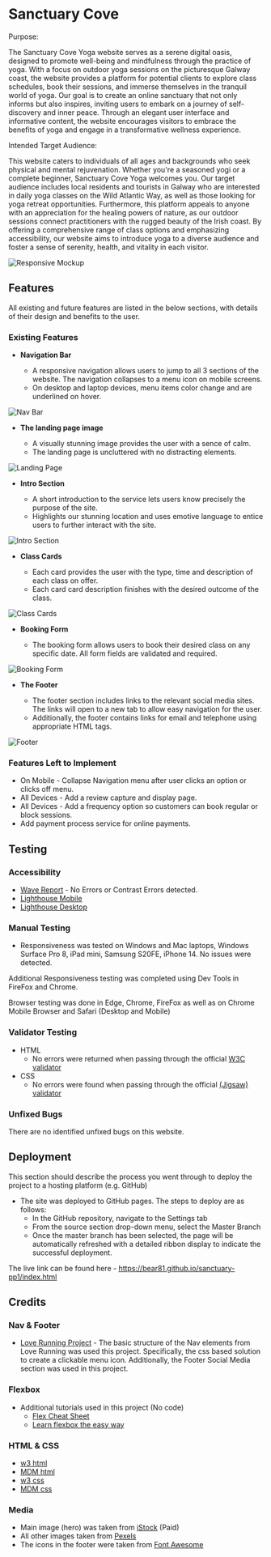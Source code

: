 # Sanctuary Cove

Purpose:

The Sanctuary Cove Yoga website serves as a serene digital oasis, designed to promote well-being and mindfulness through the practice of yoga. With a focus on outdoor yoga sessions on the picturesque Galway coast, the website provides a platform for potential clients to explore class schedules, book their sessions, and immerse themselves in the tranquil world of yoga. Our goal is to create an online sanctuary that not only informs but also inspires, inviting users to embark on a journey of self-discovery and inner peace. Through an elegant user interface and informative content, the website encourages visitors to embrace the benefits of yoga and engage in a transformative wellness experience.

Intended Target Audience:

This website caters to individuals of all ages and backgrounds who seek physical and mental rejuvenation. Whether you're a seasoned yogi or a complete beginner, Sanctuary Cove Yoga welcomes you. Our target audience includes local residents and tourists in Galway who are interested in daily yoga classes on the Wild Atlantic Way, as well as those looking for yoga retreat opportunities. Furthermore, this platform appeals to anyone with an appreciation for the healing powers of nature, as our outdoor sessions connect practitioners with the rugged beauty of the Irish coast. By offering a comprehensive range of class options and emphasizing accessibility, our website aims to introduce yoga to a diverse audience and foster a sense of serenity, health, and vitality in each visitor.

![Responsive Mockup](https://github.com/Bear81/sanctuary-pp1/blob/main/documentation-images/amiresponsive_transparent.png)

## Features

All existing and future features are listed in the below sections, with details of their design and benefits to the user.

### Existing Features

- __Navigation Bar__

  - A responsive navigation allows users to jump to all 3 sections of the website. The navigation collapses to a menu icon on mobile screens.
  - On desktop and laptop devices, menu items color change and are underlined on hover.

![Nav Bar](https://github.com/Bear81/sanctuary-pp1/blob/main/documentation-images/nav-bar-ss.png)

- __The landing page image__

  - A visually stunning image provides the user with a sence of calm.
  - The landing page is uncluttered with no distracting elements.

![Landing Page](https://github.com/Bear81/sanctuary-pp1/blob/main/documentation-images/landing_ss.png)

- __Intro Section__

  - A short introduction to the service lets users know precisely the purpose of the site.
  - Highlights our stunning location and uses emotive language to entice users to further interact with the site.

![Intro Section](https://github.com/Bear81/sanctuary-pp1/blob/main/documentation-images/landing_ss.png)

- __Class Cards__

  - Each card provides the user with the type, time and description of each class on offer.
  - Each card card description finishes with the desired outcome of the class.

![Class Cards](https://github.com/Bear81/sanctuary-pp1/blob/main/documentation-images/class_cards_ss.png)

- __Booking Form__

  - The booking form allows users to book their desired class on any specific date. All form fields are validated and required.  

![Booking Form](https://github.com/Bear81/sanctuary-pp1/blob/main/documentation-images/booking_form_ss.png)

- __The Footer__

  - The footer section includes links to the relevant social media sites. The links will open to a new tab to allow easy navigation for the user.
  - Additionally, the footer contains links for email and telephone using appropriate HTML tags.

![Footer](https://github.com/Bear81/sanctuary-pp1/blob/main/documentation-images/footer_ss.png)

### Features Left to Implement

- On Mobile - Collapse Navigation menu after user clicks an option or clicks off menu.
- All Devices - Add a review capture and display page.
- All Devices - Add a frequency option so customers can book regular or block sessions.
- Add payment process service for online payments.

## Testing

### Accessibility

- [Wave Report](https://wave.webaim.org/report#/https%3A%2F%2Fbear81.github.io%2Fsanctuary-pp1%2Findex.html) - No Errors or Contrast Errors detected.
- [Lighthouse Mobile](https://github.com/Bear81/sanctuary-pp1/blob/main/documentation-images/lighthouse_mobile.png)
- [Lighthouse Desktop](https://github.com/Bear81/sanctuary-pp1/blob/main/documentation-images/lighthouse_desktop.png)

### Manual Testing

- Responsiveness was tested on Windows and Mac laptops, Windows Surface Pro 8, iPad mini, Samsung S20FE, iPhone 14. No issues were detected.

Additional Responsiveness testing was completed using Dev Tools in FireFox and Chrome.

Browser testing was done in Edge, Chrome, FireFox as well as on Chrome Mobile Browser and Safari (Desktop and Mobile)

### Validator Testing

- HTML
  - No errors were returned when passing through the official [W3C validator](https://validator.w3.org/nu/?doc=https%3A%2F%2Fcode-institute-org.github.io%2Flove-running-2.0%2Findex.html)
- CSS
  - No errors were found when passing through the official [(Jigsaw) validator](https://jigsaw.w3.org/css-validator/validator?uri=https%3A%2F%2Fvalidator.w3.org%2Fnu%2F%3Fdoc%3Dhttps%253A%252F%252Fcode-institute-org.github.io%252Flove-running-2.0%252Findex.html&profile=css3svg&usermedium=all&warning=1&vextwarning=&lang=en#css)

### Unfixed Bugs

There are no identified unfixed bugs on this website.

## Deployment

This section should describe the process you went through to deploy the project to a hosting platform (e.g. GitHub)

- The site was deployed to GitHub pages. The steps to deploy are as follows:
  - In the GitHub repository, navigate to the Settings tab
  - From the source section drop-down menu, select the Master Branch
  - Once the master branch has been selected, the page will be automatically refreshed with a detailed ribbon display to indicate the successful deployment.

The live link can be found here - <https://bear81.github.io/sanctuary-pp1/index.html>

## Credits

### Nav & Footer

- [Love Running Project](https://github.com/Code-Institute-Solutions/Love-Running-Solutions) - The basic structure of the Nav elements from Love Running was used this project. Specifically, the css based solution to create a clickable menu icon. Additionally, the Footer Social Media section was used in this project.

### Flexbox

- Additional tutorials used in this project (No code)
  - [Flex Cheat Sheet](https://flexbox.malven.co/)
  - [Learn flexbox the easy way](https://www.youtube.com/watch?v=u044iM9xsWU&list=PL3_VIArpa1JQtpIJEOjcN0-XTgJ006ZPi&index=2)

### HTML & CSS

- [w3 html](https://www.w3schools.com/html/)
- [MDM html](https://developer.mozilla.org/en-US/docs/Web/HTML)
- [w3 css](https://www.w3schools.com/w3css/defaulT.asp)
- [MDM css](https://developer.mozilla.org/en-US/docs/Web/CSS)

### Media

- Main image (hero) was taken from [iStock](https://www.istockphoto.com/photo/salthill-galway-ireland-gm182398527-11531311) (Paid)
- All other images taken from [Pexels](https://www.pexels.com/collections/yoga-moody-coastal-theme-fxnk2vk/)
- The icons in the footer were taken from [Font Awesome](https://fontawesome.com/)
